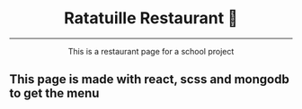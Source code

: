 <h1 style="text-align: center">Ratatuille Restaurant 🐀</h1>
<hr>

<p style="text-align: center"> This is a restaurant page for a school project </p>

<h2> This page is made with react, scss and mongodb to get the menu</h2>